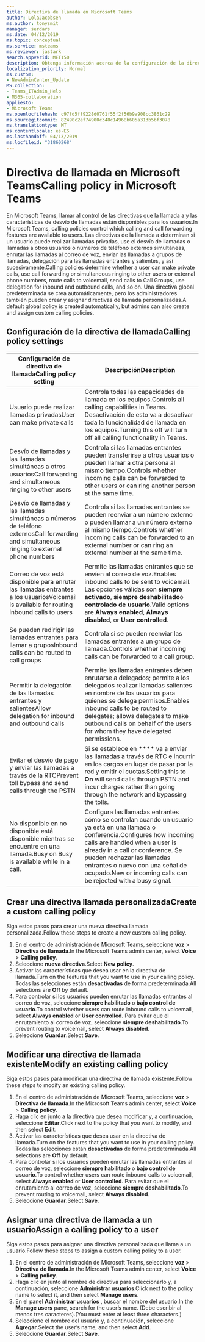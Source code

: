 ```yaml
---
title: Directiva de llamada en Microsoft Teams
author: LolaJacobsen
ms.author: tonysmit
manager: serdars
ms.date: 04/12/2019
ms.topic: conceptual
ms.service: msteams
ms.reviewer: jastark
search.appverid: MET150
description: Obtenga información acerca de la configuración de la directiva de llamada en Microsoft Teams.
localization_priority: Normal
ms.custom:
- NewAdminCenter_Update
MS.collection:
- Teams_ITAdmin_Help
- M365-collaboration
appliesto:
- Microsoft Teams
ms.openlocfilehash: c97fd5ff9228d0761f55f2f56b9a908cc3861c29
ms.sourcegitcommit: 82490c2ef74900c348c14968b605a313b5bf3078
ms.translationtype: MT
ms.contentlocale: es-ES
ms.lasthandoff: 04/13/2019
ms.locfileid: "31860268"
---
```

<a name="calling-policy-in-microsoft-teams"></a><span data-ttu-id="4f392-103">Directiva de llamada en Microsoft Teams</span><span class="sxs-lookup"><span data-stu-id="4f392-103">Calling policy in Microsoft Teams</span></span>
==========================================

<span data-ttu-id="4f392-104">En Microsoft Teams, llamar al control de las directivas que la llamada a y las características de desvío de llamadas están disponibles para los usuarios.</span><span class="sxs-lookup"><span data-stu-id="4f392-104">In Microsoft Teams, calling policies control which calling and call forwarding features are available to users.</span></span> <span data-ttu-id="4f392-105">Las directivas de la llamada a determinan si un usuario puede realizar llamadas privadas, use el desvío de llamadas o llamadas a otros usuarios o números de teléfono externos simultáneas, enrutar las llamadas al correo de voz, enviar las llamadas a grupos de llamadas, delegación para las llamadas entrantes y salientes, y así sucesivamente.</span><span class="sxs-lookup"><span data-stu-id="4f392-105">Calling policies determine whether a user can make private calls, use call forwarding or  simultaneous ringing to other users or external phone numbers, route calls to voicemail, send calls to Call Groups, use delegation for inbound and outbound calls, and so on.</span></span> <span data-ttu-id="4f392-106">Una directiva global predeterminada se crea automáticamente, pero los administradores también pueden crear y asignar directivas de llamada personalizadas.</span><span class="sxs-lookup"><span data-stu-id="4f392-106">A default global policy is created automatically, but admins can also create and assign custom calling policies.</span></span>

## <a name="calling-policy-settings"></a><span data-ttu-id="4f392-107">Configuración de la directiva de llamada</span><span class="sxs-lookup"><span data-stu-id="4f392-107">Calling policy settings</span></span>

|<span data-ttu-id="4f392-108">Configuración de directiva de llamada</span><span class="sxs-lookup"><span data-stu-id="4f392-108">Calling policy setting</span></span> | <span data-ttu-id="4f392-109">Descripción</span><span class="sxs-lookup"><span data-stu-id="4f392-109">Description</span></span> |
|-----------------------|-------------|
|<span data-ttu-id="4f392-110">Usuario puede realizar llamadas privadas</span><span class="sxs-lookup"><span data-stu-id="4f392-110">User can make private calls</span></span> | <span data-ttu-id="4f392-111">Controla todas las capacidades de llamada en los equipos.</span><span class="sxs-lookup"><span data-stu-id="4f392-111">Controls all calling capabilities in Teams.</span></span> <span data-ttu-id="4f392-112">Desactivación de esto va a desactivar toda la funcionalidad de llamada en los equipos.</span><span class="sxs-lookup"><span data-stu-id="4f392-112">Turning this off will turn off all calling functionality in Teams.</span></span>|
|<span data-ttu-id="4f392-113">Desvío de llamadas y las llamadas simultáneas a otros usuarios</span><span class="sxs-lookup"><span data-stu-id="4f392-113">Call forwarding and simultaneous ringing to other users</span></span> | <span data-ttu-id="4f392-114">Controla si las llamadas entrantes pueden transferirse a otros usuarios o pueden llamar a otra persona al mismo tiempo.</span><span class="sxs-lookup"><span data-stu-id="4f392-114">Controls whether incoming calls can be forwarded to other users or can ring another person at the same time.</span></span> |
|<span data-ttu-id="4f392-115">Desvío de llamadas y las llamadas simultáneas a números de teléfono externos</span><span class="sxs-lookup"><span data-stu-id="4f392-115">Call forwarding and simultaneous ringing to external phone numbers</span></span> | <span data-ttu-id="4f392-116">Controla si las llamadas entrantes se pueden reenviar a un número externo o pueden llamar a un número externo al mismo tiempo.</span><span class="sxs-lookup"><span data-stu-id="4f392-116">Controls whether incoming calls can be forwarded to an external number or can ring an external number at the same time.</span></span>|
|<span data-ttu-id="4f392-117">Correo de voz está disponible para enrutar las llamadas entrantes a los usuarios</span><span class="sxs-lookup"><span data-stu-id="4f392-117">Voicemail is available for routing inbound calls to users</span></span> | <span data-ttu-id="4f392-118">Permite las llamadas entrantes que se envíen al correo de voz.</span><span class="sxs-lookup"><span data-stu-id="4f392-118">Enables inbound calls to be sent to voicemail.</span></span> <span data-ttu-id="4f392-119">Las opciones válidas son **siempre activado**, **siempre deshabilitado**o **controlado de usuario**.</span><span class="sxs-lookup"><span data-stu-id="4f392-119">Valid options are **Always enabled**, **Always disabled**, or **User controlled**.</span></span> |
|<span data-ttu-id="4f392-120">Se pueden redirigir las llamadas entrantes para llamar a grupos</span><span class="sxs-lookup"><span data-stu-id="4f392-120">Inbound calls can be routed to call groups</span></span> | <span data-ttu-id="4f392-121">Controla si se pueden reenviar las llamadas entrantes a un grupo de llamada.</span><span class="sxs-lookup"><span data-stu-id="4f392-121">Controls whether incoming calls can be forwarded to a call group.</span></span>  |
|<span data-ttu-id="4f392-122">Permitir la delegación de las llamadas entrantes y salientes</span><span class="sxs-lookup"><span data-stu-id="4f392-122">Allow delegation for inbound and outbound calls</span></span> | <span data-ttu-id="4f392-123">Permite las llamadas entrantes deben enrutarse a delegados; permite a los delegados realizar llamadas salientes en nombre de los usuarios para quienes se delega permisos.</span><span class="sxs-lookup"><span data-stu-id="4f392-123">Enables inbound calls to be routed to delegates; allows delegates to make outbound calls on behalf of the users for whom they have delegated permissions.</span></span> |
|<span data-ttu-id="4f392-124">Evitar el desvío de pago y enviar las llamadas a través de la RTC</span><span class="sxs-lookup"><span data-stu-id="4f392-124">Prevent toll bypass and send calls through the PSTN</span></span> | <span data-ttu-id="4f392-125">Si se establece en \*\*\*\* va a enviar las llamadas a través de RTC e incurrir en los cargos en lugar de pasar por la red y omitir el cuotas.</span><span class="sxs-lookup"><span data-stu-id="4f392-125">Setting this to **On** will send calls through PSTN and incur charges rather than going through the network and bypassing the tolls.</span></span> |
|<span data-ttu-id="4f392-126">No disponible en no disponible está disponible mientras se encuentre en una llamada.</span><span class="sxs-lookup"><span data-stu-id="4f392-126">Busy on Busy is available while in a call.</span></span>| <span data-ttu-id="4f392-127">Configura las llamadas entrantes cómo se controlan cuando un usuario ya está en una llamada o conferencia.</span><span class="sxs-lookup"><span data-stu-id="4f392-127">Configures how incoming calls are handled when a user is already in a call or conference.</span></span> <span data-ttu-id="4f392-128">Se pueden rechazar las llamadas entrantes o nuevo con una señal de ocupado.</span><span class="sxs-lookup"><span data-stu-id="4f392-128">New or incoming calls can be rejected with a busy signal.</span></span> |

## <a name="create-a-custom-calling-policy"></a><span data-ttu-id="4f392-129">Crear una directiva llamada personalizada</span><span class="sxs-lookup"><span data-stu-id="4f392-129">Create a custom calling policy</span></span>

<span data-ttu-id="4f392-130">Siga estos pasos para crear una nueva directiva llamada personalizada.</span><span class="sxs-lookup"><span data-stu-id="4f392-130">Follow these steps to create a new custom calling policy.</span></span>

1. <span data-ttu-id="4f392-131">En el centro de administración de Microsoft Teams, seleccione **voz** > **Directiva de llamada**.</span><span class="sxs-lookup"><span data-stu-id="4f392-131">In the Microsoft Teams admin center, select **Voice** > **Calling policy**.</span></span>
2. <span data-ttu-id="4f392-132">Seleccione **nueva directiva**.</span><span class="sxs-lookup"><span data-stu-id="4f392-132">Select **New policy**.</span></span>
3. <span data-ttu-id="4f392-133">Activar las características que desea usar en la directiva de llamada.</span><span class="sxs-lookup"><span data-stu-id="4f392-133">Turn on the features that you want to use in your calling policy.</span></span> <span data-ttu-id="4f392-134">Todas las selecciones están **desactivadas** de forma predeterminada.</span><span class="sxs-lookup"><span data-stu-id="4f392-134">All selections are **Off** by default.</span></span>
4. <span data-ttu-id="4f392-135">Para controlar si los usuarios pueden enrutar las llamadas entrantes al correo de voz, seleccione **siempre habilitado** o **bajo control de usuario**.</span><span class="sxs-lookup"><span data-stu-id="4f392-135">To control whether users can route inbound calls to voicemail, select **Always enabled** or **User controlled**.</span></span> <span data-ttu-id="4f392-136">Para evitar que el enrutamiento al correo de voz, seleccione **siempre deshabilitado**.</span><span class="sxs-lookup"><span data-stu-id="4f392-136">To prevent routing to voicemail, select **Always disabled**.</span></span>
5. <span data-ttu-id="4f392-137">Seleccione **Guardar**.</span><span class="sxs-lookup"><span data-stu-id="4f392-137">Select **Save**.</span></span>

## <a name="modify-an-existing-calling-policy"></a><span data-ttu-id="4f392-138">Modificar una directiva de llamada existente</span><span class="sxs-lookup"><span data-stu-id="4f392-138">Modify an existing calling policy</span></span>

<span data-ttu-id="4f392-139">Siga estos pasos para modificar una directiva de llamada existente.</span><span class="sxs-lookup"><span data-stu-id="4f392-139">Follow these steps to modify an existing calling policy.</span></span>

1. <span data-ttu-id="4f392-140">En el centro de administración de Microsoft Teams, seleccione **voz** > **Directiva de llamada**.</span><span class="sxs-lookup"><span data-stu-id="4f392-140">In the Microsoft Teams admin center, select **Voice** > **Calling policy**.</span></span>
2. <span data-ttu-id="4f392-141">Haga clic en junto a la directiva que desea modificar y, a continuación, seleccione **Editar**.</span><span class="sxs-lookup"><span data-stu-id="4f392-141">Click next to the policy that you want to modify, and then select **Edit**.</span></span>
3. <span data-ttu-id="4f392-142">Activar las características que desea usar en la directiva de llamada.</span><span class="sxs-lookup"><span data-stu-id="4f392-142">Turn on the features that you want to use in your calling policy.</span></span> <span data-ttu-id="4f392-143">Todas las selecciones están **desactivadas** de forma predeterminada.</span><span class="sxs-lookup"><span data-stu-id="4f392-143">All selections are **Off** by default.</span></span>
4. <span data-ttu-id="4f392-144">Para controlar si los usuarios pueden enrutar las llamadas entrantes al correo de voz, seleccione **siempre habilitado** o **bajo control de usuario**.</span><span class="sxs-lookup"><span data-stu-id="4f392-144">To control whether users can route inbound calls to voicemail, select **Always enabled** or **User controlled**.</span></span> <span data-ttu-id="4f392-145">Para evitar que el enrutamiento al correo de voz, seleccione **siempre deshabilitado**.</span><span class="sxs-lookup"><span data-stu-id="4f392-145">To prevent routing to voicemail, select **Always disabled**.</span></span>
5. <span data-ttu-id="4f392-146">Seleccione **Guardar**.</span><span class="sxs-lookup"><span data-stu-id="4f392-146">Select **Save**.</span></span>

## <a name="assign-a-calling-policy-to-a-user"></a><span data-ttu-id="4f392-147">Asignar una directiva de llamada a un usuario</span><span class="sxs-lookup"><span data-stu-id="4f392-147">Assign a calling policy to a user</span></span>

<span data-ttu-id="4f392-148">Siga estos pasos para asignar una directiva personalizada que llama a un usuario.</span><span class="sxs-lookup"><span data-stu-id="4f392-148">Follow these steps to assign a custom calling policy to a user.</span></span>

1. <span data-ttu-id="4f392-149">En el centro de administración de Microsoft Teams, seleccione **voz** > **Directiva de llamada**.</span><span class="sxs-lookup"><span data-stu-id="4f392-149">In the Microsoft Teams admin center, select **Voice** > **Calling policy**.</span></span>
2. <span data-ttu-id="4f392-150">Haga clic en junto al nombre de directiva para seleccionarlo y, a continuación, seleccione **Administrar usuarios**.</span><span class="sxs-lookup"><span data-stu-id="4f392-150">Click next to the policy name to select it, and then select **Manage users**.</span></span>
3. <span data-ttu-id="4f392-151">En el panel **Administrar usuarios** , buscar el nombre del usuario.</span><span class="sxs-lookup"><span data-stu-id="4f392-151">In the **Manage users** pane, search for the user’s name.</span></span> <span data-ttu-id="4f392-152">(Debe escribir al menos tres caracteres).</span><span class="sxs-lookup"><span data-stu-id="4f392-152">(You must enter at least three characters.)</span></span>
4. <span data-ttu-id="4f392-153">Seleccione el nombre del usuario y, a continuación, seleccione **Agregar**.</span><span class="sxs-lookup"><span data-stu-id="4f392-153">Select the user’s name, and then select **Add**.</span></span>
5. <span data-ttu-id="4f392-154">Seleccione **Guardar**.</span><span class="sxs-lookup"><span data-stu-id="4f392-154">Select **Save**.</span></span>
